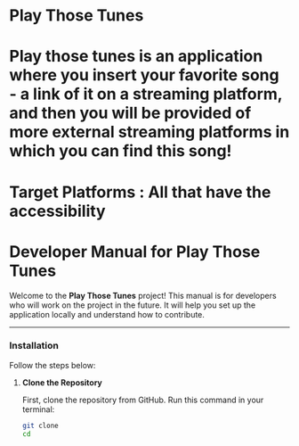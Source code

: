 # Play Those Tunes
# Play those tunes is an application where you insert your favorite song - a link of it on a streaming platform, and then you will be provided of more external streaming platforms in which you can find this song!
# Target Platforms : All that have the accessibility



#  Developer Manual for Play Those Tunes

Welcome to the **Play Those Tunes** project! This manual is for developers who will work on the project in the future. It will help you set up the application locally and understand how to contribute.

---

###  Installation

Follow the steps below:

1. **Clone the Repository**

   First, clone the repository from GitHub. Run this command in your terminal:
   ```bash
   git clone 
   cd 
